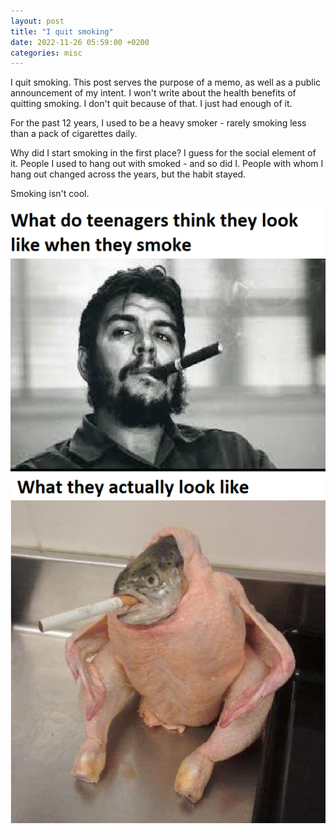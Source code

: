 ```yaml
---
layout: post
title: "I quit smoking"
date: 2022-11-26 05:59:00 +0200
categories: misc
---
```


I quit smoking. This post serves the purpose of a memo, as well as a public announcement of my intent. I won't write about the health benefits of quitting smoking. I don't quit because of that. I just had enough of it.

For the past 12 years, I used to be a heavy smoker - rarely smoking less than a pack of cigarettes daily.

Why did I start smoking in the first place? I guess for the social element of it. People I used to hang out with smoked - and so did I. People with whom I hang out changed across the years, but the habit stayed.

Smoking isn't cool.

![Smoking Meme](/assets/images/smoking-meme.png)
